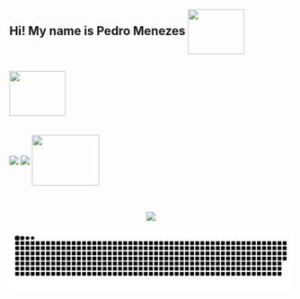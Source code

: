 

## Hi! My name is Pedro Menezes  <img align="center" width="100" height="80" src="https://media.tenor.com/-Gm4BBfce-MAAAAi/babyyoda.gif">

  ## <img align="center"  width="100" height="80" src="https://media.tenor.com/images/8d61fe1b532f194dc6a892305b528a9e/tenor.gif">
 
  
  </br>
 
 

<div >
  <img height="130em"   align="center" src="https://github-readme-streak-stats.herokuapp.com/?user=pjmenezes&theme=gruvbox"/>
  <img height="130em"  align="center" src="https://github-readme-stats.vercel.app/api/top-langs/?username=pjmenezes&&layout=compact&theme=gruvbox"/> 
   <img align="center"  width="120" height="90" src="https://c.tenor.com/k6ObkVLNzF4AAAAj/mandalorian-baby-yoda.gif">
</div>
 
    

 <br>
<div  align="center"> 
  
  ##
  
  <a href="https://www.linkedin.com/in/pedrojemeson/" target="_blank"><img src="https://img.shields.io/badge/-LinkedIn-%230077B5?style=for-the-badge&logo=linkedin&logoColor=white" target="_blank"></a> 
 
  ![Snake animation](https://github.com/euconstante/euconstante/blob/output/github-contribution-grid-snake.svg)
 
</div>
